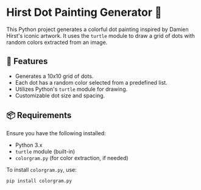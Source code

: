 # Hirst Dot Painting Generator 🎨

This Python project generates a colorful dot painting inspired by Damien Hirst's iconic artwork. It uses the `turtle` module to draw a grid of dots with random colors extracted from an image.

## 🚀 Features

- Generates a 10x10 grid of dots.
- Each dot has a random color selected from a predefined list.
- Utilizes Python's `turtle` module for drawing.
- Customizable dot size and spacing.

## 📦 Requirements

Ensure you have the following installed:

- Python 3.x
- `turtle` module (built-in)
- `colorgram.py` (for color extraction, if needed)

To install `colorgram.py`, use:

```bash
pip install colorgram.py




